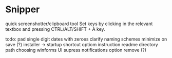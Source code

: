 # Snipper
quick screenshotter/clipboard tool
Set keys by clicking in the relevant textbox and pressing CTRL/ALT/SHIFT + A key.


todo:
pad single digit dates with zeroes
clarify naming schemes
minimize on save (?)
installer -> startup shortcut optiom
instruction readme
directory path choosing winforms UI
supress notifications option remove (?)
